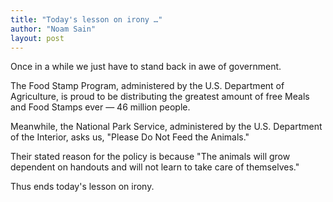 ```yaml
---
title: "Today's lesson on irony …"
author: "Noam Sain"
layout: post
---
```


Once in a while we just have to stand back in awe of government.

The Food Stamp Program, administered by the U.S. Department of Agriculture, is proud to be distributing the greatest amount of free Meals and Food Stamps ever — 46 million people.

Meanwhile, the National Park Service, administered by the U.S. Department of the Interior, asks us, "Please Do Not Feed the Animals."

Their stated reason for the policy is because "The animals will grow dependent on handouts and will not learn to take care of themselves."

Thus ends today's lesson on irony.